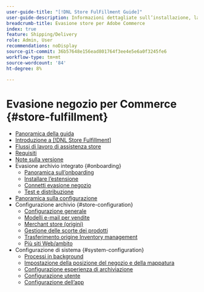 ```yaml
---
user-guide-title: "[!DNL Store FulFillment Guide]"
user-guide-description: Informazioni dettagliate sull’installazione, la configurazione e l’utilizzo di Store Fulfillment per i negozi Adobe Commerce.
breadcrumb-title: Evasione store per Adobe Commerce
index: true
feature: Shipping/Delivery
role: Admin, User
recommendations: noDisplay
source-git-commit: 36b57648e156ead801764f3ee4e5e6a0f3245fe6
workflow-type: tm+mt
source-wordcount: '84'
ht-degree: 8%

---
```



# Evasione negozio per Commerce {#store-fulfillment}

- [Panoramica della guida](guide-overview.md)
- [Introduzione a  [!DNL Store Fulfillment]](introduction.md)
- [Flussi di lavoro di assistenza store](store-assist-modules.md)
- [Requisiti](solution-requirements.md)
- [Note sulla versione](release-notes.md)
- Evasione archivio integrato {#onboarding}
   - [Panoramica sull’onboarding](onboard.md)
   - [Installare l’estensione](install.md)
   - [Connetti evasione negozio](connect-set-up-service.md)
   - [Test e distribuzione](test-and-deploy.md)
- [Panoramica sulla configurazione](service-config-settings-overview.md)
- Configurazione archivio {#store-configuration}
   - [Configurazione generale](enable-general.md)
   - [Modelli e-mail per vendite](sales-emails.md)
   - [Merchant store (origini)](merchant-store-configuration.md)
   - [Gestione delle scorte dei prodotti](product-stock.md)
   - [Trasferimento origine Inventory management](inventory-stock-transfer.md)
   - [Più siti Web/ambito](multi-site-and-scope-config.md)
- Configurazione di sistema {#system-configuration}
   - [Processi in background](background-processes.md)
   - [Impostazione della posizione del negozio e della mappatura](store-location-map-provider-setup.md)
   - [Configurazione esperienza di archiviazione](check-in-experience-setup.md)
   - [Configurazione utente](user-setup.md)
   - [Configurazione dell’app](app-setup.md)


